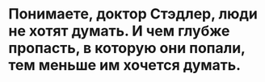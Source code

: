 # Понимаете, доктор Стэдлер, люди не хотят думать. И чем глубже пропасть, в которую они попали, тем меньше им хочется думать.
